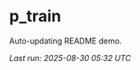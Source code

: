 # p_train

Auto-updating README demo.

<!--START_SECTION:status-->
_Last run: 2025-08-30 05:32 UTC_
<!--END_SECTION:status-->













































































































































































































